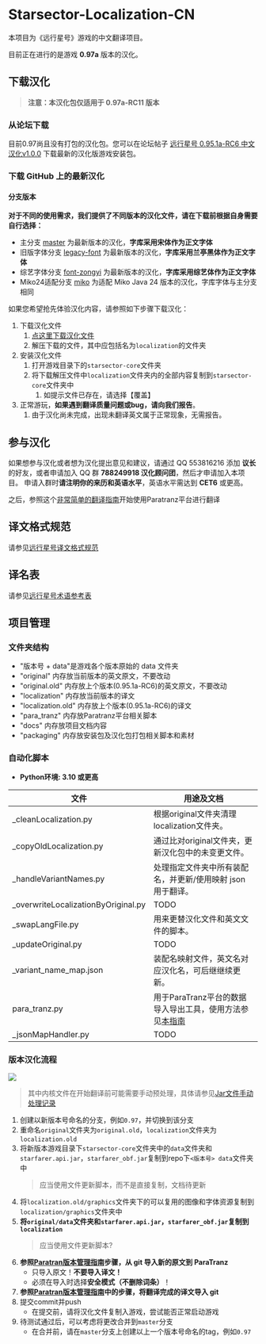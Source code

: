 ﻿# Starsector-Localization-CN

本项目为《远行星号》游戏的中文翻译项目。

目前正在进行的是游戏 **0.97a** 版本的汉化。

## 下载汉化

> **注意：本汉化包仅适用于 0.97a-RC11 版本**

### 从论坛下载

目前0.97尚且没有打包的汉化包。您可以在论坛帖子 [远行星号 0.95.1a-RC6 中文汉化v1.0.0](https://www.fossic.org/thread-3060-1-1.html) 下载最新的汉化版游戏安装包。

### 下载 GitHub 上的最新汉化

#### 分支版本
**对于不同的使用需求，我们提供了不同版本的汉化文件，请在下载前根据自身需要自行选择：**
- 主分支 [master](https://github.com/TruthOriginem/Starsector-Localization-CN/tree/master) 为最新版本的汉化，**字库采用宋体作为正文字体**
- 旧版字体分支 [legacy-font](https://github.com/TruthOriginem/Starsector-Localization-CN/tree/legacy-font) 为最新版本的汉化，**字库采用兰亭黑体作为正文字体**
- 综艺字体分支 [font-zongyi](https://github.com/TruthOriginem/Starsector-Localization-CN/tree/font-zongyi) 为最新版本的汉化，**字库采用综艺体作为正文字体**
- Miko24适配分支 [miko](https://github.com/TruthOriginem/Starsector-Localization-CN/tree/miko) 为适配 Miko Java 24 版本的汉化，字库字体与主分支相同

如果您希望抢先体验汉化内容，请参照如下步骤下载汉化：

1. 下载汉化文件
   1. [点这里下载汉化文件](https://github.com/TruthOriginem/Starsector-Localization-CN/archive/refs/heads/master.zip)
   2. 解压下载的文件，其中应包括名为`localization`的文件夹
2. 安装汉化文件
   1. 打开游戏目录下的`starsector-core`文件夹
   2. 将下载解压文件中`localization`文件夹内的全部内容复制到`starsector-core`文件夹中
      1. 如提示文件已存在，请选择【覆盖】
3. 正常游玩，**如果遇到翻译质量问题或bug，请向我们报告**。
   1. 由于汉化尚未完成，出现未翻译英文属于正常现象，无需报告。 

## 参与汉化

如果想参与汉化或者想为汉化提出意见和建议，请通过 QQ 553816216 添加 **议长**的好友，或者申请加入 QQ 群 **788249918 汉化顾问团**，然后才申请加入本项目。
申请入群时**请注明你的来历和英语水平**，英语水平需达到 **CET6** 或更高。

之后，参照这个[非常简单的翻译指南](docs/paratranz/tut_translator.md)开始使用Paratranz平台进行翻译

## 译文格式规范

请参见[远行星号译文格式规范](docs/paratranz/format_standard.md)

## 译名表

请参见[远行星号术语参考表](https://paratranz.cn/projects/3489/terms)

## 项目管理

### 文件夹结构

* "版本号 + data"是游戏各个版本原始的 data 文件夹
* "original" 内存放当前版本的英文原文，不要改动
* "original.old" 内存放上个版本(0.95.1a-RC6)的英文原文，不要改动
* "localization" 内存放当前版本的译文
* "localization.old" 内存放上个版本(0.95.1a-RC6)的译文
* "para_tranz" 内存放Paratranz平台相关脚本
* "docs" 内存放项目文档内容
* "packaging" 内存放安装包及汉化包打包相关脚本和素材

### 自动化脚本

* **Python环境: 3.10 或更高**

| 文件                                  | 用途及文档                                                 |
|-------------------------------------|-------------------------------------------------------|
| _cleanLocalization.py               | 根据original文件夹清理localization文件夹。                       |
| _copyOldLocalization.py             | 通过比对original文件夹，更新汉化包中的未变更文件。                         |
| _handleVariantNames.py              | 处理指定文件夹中所有装配名，并更新/使用映射 json 用于翻译。                     |
| _overwriteLocalizationByOriginal.py | TODO                                                  |
| _swapLangFile.py                    | 用来更替汉化文件和英文文件的脚本。                                     |
| _updateOriginal.py                  | TODO                                                  |
| _variant_name_map.json              | 装配名映射文件，英文名对应汉化名，可后继继续更新。                             |
| para_tranz.py                       | 用于ParaTranz平台的数据导入导出工具，使用方法参见[本指南](docs/paratranz/tut_admin.md) |
| _jsonMapHandler.py                 | TODO                                                  |

### 版本汉化流程

![][flow-chart]

> 其中内核文件在开始翻译前可能需要手动预处理，具体请参见[Jar文件手动处理记录](docs/jar_manual_processing/jar_manual_processing.md)

1. 创建以新版本号命名的分支，例如`0.97`，并切换到该分支
2. 重命名`original`文件夹为`original.old`，`localization`文件夹为`localization.old`
3. 将新版本游戏目录下`starsector-core`文件夹中的`data`文件夹和`starfarer.api.jar`，`starfarer_obf.jar`复制到repo下`<版本号> data`文件夹中
   > 应当使用文件更新脚本，而不是直接复制，文档待更新
4. 将`localization.old/graphics`文件夹下的可以复用的图像和字体资源复制到`localization/graphics`文件夹中
5. **将`original/data`文件夹和`starfarer.api.jar`，`starfarer_obf.jar`复制到`localization`**
   > 应当使用文件更新脚本?
6. **参照[Paratran版本管理指南](docs/paratranz/tut_admin.md)步骤，从 git 导入新的原文到 ParaTranz**
    - 只导入原文！**不要导入译文！**
    - 必须在导入时选择**安全模式（不删除词条）**！
7. **参照[Paratran版本管理指南](docs/paratranz/tut_admin.md)中的步骤，将翻译完成的译文导入 git**
8. 提交commit并push
    - 在提交前，请将汉化文件复制入游戏，尝试能否正常启动游戏
9. 待测试通过后，可以考虑将更改合并到`master`分支
    - 在合并前，请在`master`分支上创建以上一个版本号命名的tag，例如`0.97`

[update_files]:update_files.png
[upload_folder]:upload_folder.png
[unzip]:unzip.png
[advance_filter]:advance_filter.png
[filter_options]:filter_options.png

[flow-chart]:docs/paratranz/flow_chart.png
